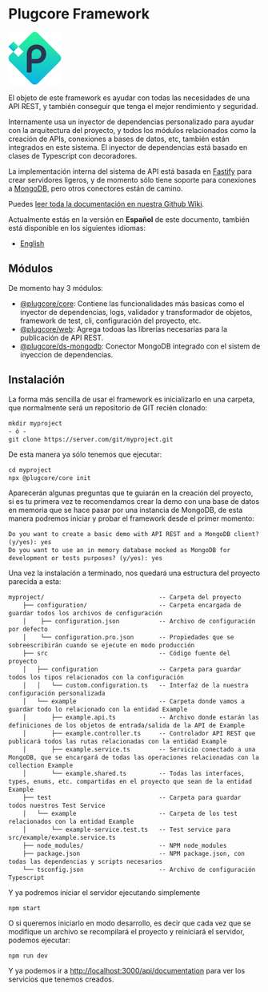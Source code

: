  
# Plugcore Framework
 
![plugcore.com](https://raw.githubusercontent.com/plugcore/plug/master/_docs/logo.png "plugcore.com")
 
El objeto de este framework es ayudar con todas las necesidades de una API REST, y también conseguir que tenga el mejor rendimiento y seguridad.
 
Internamente usa un inyector de dependencias personalizado para ayudar con la arquitectura del proyecto, y todos los módulos relacionados como la creación de APIs, conexiones a bases de datos, etc, también están integrados en este sistema. El inyector de dependencias está basado en clases de Typescript con decoradores.
 
La implementación interna del sistema de API está basada en [Fastify](https://www.fastify.io/) para crear servidores ligeros, y de momento sólo tiene soporte para conexiones a [MongoDB](https://www.mongodb.com), pero otros conectores están de camino.
 
Puedes [leer toda la documentación en nuestra Github Wiki](https://github.com/plugcore/plug/wiki/%C3%8Dndice).
 
Actualmente estás en la versión en __Español__ de este documento, también está disponible en los siguientes idiomas: 
- [English](https://github.com/plugcore/plug/)
 
## Módulos
 
De momento hay 3 módulos:
- [@plugcore/core](https://www.npmjs.com/package/@plugcore/core): Contiene las funcionalidades más basicas como el inyector de dependencias, logs, validador y transformador de objetos, framework de test, cli, configuración del proyecto, etc.
- [@plugcore/web](https://www.npmjs.com/package/@plugcore/web): Agrega todoas las librerías necesarias para la publicación de API REST.
- [@plugcore/ds-mongodb](https://www.npmjs.com/package/@plugcore/ds-mongodb): Conector MongoDB integrado con el sistem de inyeccion de dependencias.
 
## Instalación
 
La forma más sencilla de usar el framework es inicializarlo en una carpeta, que normalmente será un repositorio de GIT recién clonado:
 
```
mkdir myproject
- ó -
git clone https://server.com/git/myproject.git
```
 
De esta manera ya sólo tenemos que ejecutar:
 
```
cd myproject
npx @plugcore/core init
```
 
Aparecerán algunas preguntas que te guiarán en la creación del proyecto, si es tu primera vez te recomendamos crear la demo con una base de datos en memoria que se hace pasar por una instancia de MongoDB, de esta manera podremos iniciar y probar el framework desde el primer momento:
 
```
Do you want to create a basic demo with API REST and a MongoDB client? (y/yes): yes
Do you want to use an in memory database mocked as MongoDB for development or tests purposes? (y/yes): yes
```
 
Una vez la instalación a terminado, nos quedará una estructura del proyecto parecida a esta:
 
```
myproject/                                -- Carpeta del proyecto
    ├── configuration/                    -- Carpeta encargada de guardar todos los archivos de configuración
    │    ├── configuration.json           -- Archivo de configuración por defecto
    │    └── configuration.pro.json       -- Propiedades que se sobreescribirán cuando se ejecute en modo producción
    ├── src                               -- Código fuente del proyecto
    │   ├── configuration                 -- Carpeta para guardar todos los tipos relacionados con la configuración
    │   │   └── custom.configuration.ts   -- Interfaz de la nuestra configuración personalizada
    │   └── example                       -- Carpeta donde vamos a guardar todo lo relacionado con la entidad Example
    │       ├── example.api.ts            -- Archivo donde estarán las definiciones de los objetos de entrada/salida de la API de Example
    │       ├── example.controller.ts     -- Controlador API REST que publicará todos las rutas relacionadas con la entidad Example
    │       ├── example.service.ts        -- Servicio conectado a una MongoDB, que se encargará de todas las operaciones relacionadas con la collection Example
    │       └── example.shared.ts         -- Todas las interfaces, types, enums, etc. compartidas en el proyecto que sean de la entidad Example
    ├── test                              -- Carpeta para guardar todos nuestros Test Service
    │   └── example                       -- Carpeta de los test relacionados con la entidad Example
    │       └── example-service.test.ts   -- Test service para src/example/example.service.ts
    ├── node_modules/                     -- NPM node_modules
    ├── package.json                      -- NPM package.json, con todas las dependencias y scripts necesarios
    └── tsconfig.json                     -- Archivo de configuración Typescript
```
 
Y ya podremos iniciar el servidor ejecutando simplemente
 
```
npm start
```
 
O si queremos iniciarlo en modo desarrollo, es decir que cada vez que se modifique un archivo se recompilará el proyecto y reiniciará el servidor, podemos ejecutar:
 
```
npm run dev
```
 
Y ya podemos ir a [http://localhost:3000/api/documentation](http://localhost:3000/api/documentation) para ver los servicios que tenemos creados.
 
